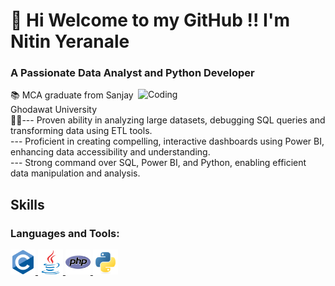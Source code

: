 <h1> 🌟 Hi Welcome to my GitHub !! I'm Nitin Yeranale  
<h3> A Passionate Data Analyst and Python Developer</h3>
<img align="right" alt="Coding" width="300" src="https://cdn.dribbble.com/users/1162077/screenshots/3848914/programmer.gif">
📚 MCA graduate from Sanjay Ghodawat University <br>
👨‍💻--- Proven ability in analyzing large datasets, debugging SQL queries and transforming data using ETL tools.<br>
  --- Proficient in creating compelling, interactive dashboards using Power BI, enhancing data accessibility and understanding.<br>
  --- Strong command over SQL, Power BI, and Python, enabling efficient data manipulation and analysis.<br>

  ## Skills 
  
<h3 align="left">Languages and Tools:</h3>
<p align="left"> <a href="https://www.cprogramming.com/" target="_blank" rel="noreferrer"> <img src="https://raw.githubusercontent.com/devicons/devicon/master/icons/c/c-original.svg" alt="c" width="40" height="40"/> </a> <a href="https://www.java.com" target="_blank" rel="noreferrer"> <img src="https://raw.githubusercontent.com/devicons/devicon/master/icons/java/java-original.svg" alt="java" width="40" height="40"/> </a> <a href="https://www.php.net" target="_blank" rel="noreferrer"> <img src="https://raw.githubusercontent.com/devicons/devicon/master/icons/php/php-original.svg" alt="php" width="40" height="40"/> </a> <a href="https://www.python.org" target="_blank" rel="noreferrer"> <img src="https://raw.githubusercontent.com/devicons/devicon/master/icons/python/python-original.svg" alt="python" width="40" height="40"/> </a> </p>

